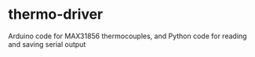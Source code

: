 # thermo-driver
Arduino code for MAX31856 thermocouples, and Python code for reading and saving serial output
